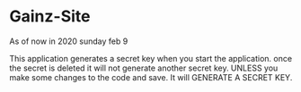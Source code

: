 # Gainz-Site

As of now in 2020 sunday feb 9

This application generates a secret key when you start the application.
once the secret is deleted it will not generate another secret key.
UNLESS you make some changes to the code and save. It will GENERATE A
SECRET KEY.
